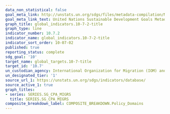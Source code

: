 ```yaml
---
data_non_statistical: false
goal_meta_link: http://unstats.un.org/sdgs/files/metadata-compilation/Metadata-Goal-10.pdf
goal_meta_link_text: United Nations Sustainable Development Goals Metadata (pdf 564kB)
graph_title: global_indicators.10-7-2-title
graph_type: line
indicator_number: 10.7.2
indicator_name: global_indicators.10-7-2-title
indicator_sort_order: 10-07-02
published: true
reporting_status: complete
sdg_goal: '10'
target_name: global_targets.10-7-title
target_id: '10.7'
un_custodian_agency: International Organization for Migration (IOM) and United Nations Department of Economic and Social Affairs (DESA) as custodian agencies
un_designated_tier: '1'
source_url_1: https://unstats.un.org/sdgs/indicators/database/
source_active_1: true
graph_titles:
- series: SERIES.SG_CPA_MIGRS
  title: SERIES.SG_CPA_MIGRS
composite_breakdown_label: COMPOSITE_BREAKDOWN.Policy_Domains
---
```


